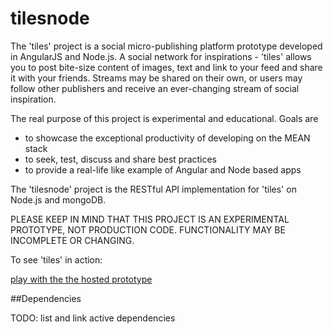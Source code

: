 # tilesnode
The 'tiles' project is a social micro-publishing platform prototype developed in AngularJS and Node.js. A social network for inspirations - 'tiles' allows you to post bite-size content of images, text and link to your feed and share it with your friends. Streams may be shared on their own, or users may follow other publishers and receive an ever-changing stream of social inspiration.

The real purpose of this project is experimental and educational. Goals are

- to showcase the exceptional productivity of developing on the MEAN stack
- to seek, test, discuss and share best practices
- to provide a real-life like example of Angular and Node based apps

The 'tilesnode' project is the RESTful API implementation for 'tiles' on Node.js and mongoDB.

PLEASE KEEP IN MIND THAT THIS PROJECT IS AN EXPERIMENTAL PROTOTYPE, NOT PRODUCTION CODE. FUNCTIONALITY MAY BE INCOMPLETE OR CHANGING.

To see 'tiles' in action:

[play with the the hosted prototype](http://development.mrrorinc-tiles.divshot.io/#/)




##Dependencies

TODO: list and link active dependencies